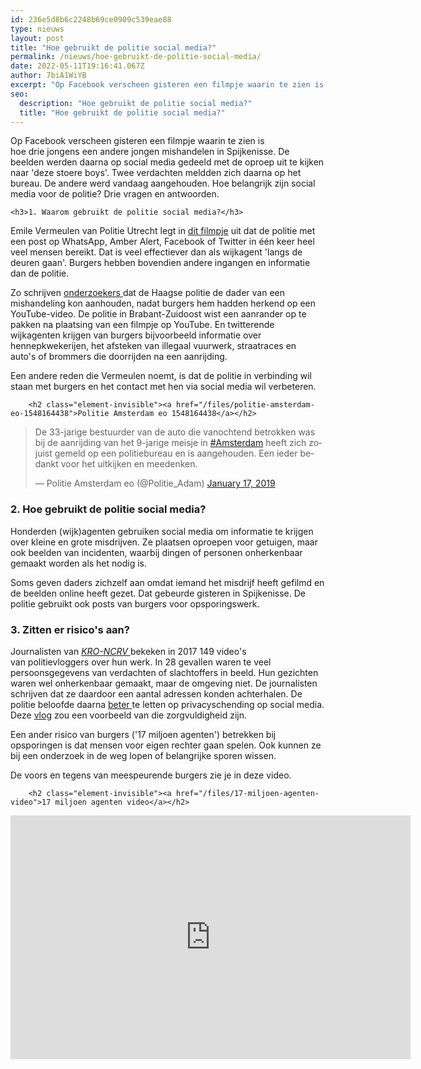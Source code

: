 ```yaml
---
id: 236e5d8b6c2248b69ce0909c539eae88
type: nieuws
layout: post
title: "Hoe gebruikt de politie social media?"
permalink: /nieuws/hoe-gebruikt-de-politie-social-media/
date: 2022-05-11T19:16:41.067Z
author: 7biA1WiYB
excerpt: "Op Facebook verscheen gisteren een filmpje waarin te zien is hoe drie jongens een andere jongen mishandelen in Spijkenisse. De beelden werden daarna op social media gedeeld met de oproep uit te kijken naar 'deze stoere boys'. Twee verdachten meldden zich daarna op het bureau. De andere werd vandaag aangehouden. Hoe belangrijk zijn social media voor de politie? Drie vragen en antwoorden.  "
seo:
  description: "Hoe gebruikt de politie social media?"
  title: "Hoe gebruikt de politie social media?"
---
```

Op Facebook verscheen gisteren een filmpje waarin te zien is hoe drie jongens een andere jongen mishandelen in Spijkenisse. De beelden werden daarna op social media gedeeld met de oproep uit te kijken naar 'deze stoere boys'. Twee verdachten meldden zich daarna op het bureau. De andere werd vandaag aangehouden. Hoe belangrijk zijn social media voor de politie? Drie vragen en antwoorden.  

    <h3>1. Waarom gebruikt de politie social media?</h3>
<p>Emile Vermeulen van Politie Utrecht legt in <a href="https://www.ad.nl/video/kanalen/utrechts-nieuwsblad~c435/series/verhaal-van-de-dag~s1055/hoe-werkt-de-politie-met-social-media~p31464" target="_blank">dit filmpje</a> uit dat de politie met een post op WhatsApp, Amber Alert, Facebook of Twitter in één keer heel veel mensen bereikt. Dat is veel effectiever dan als wijkagent 'langs de deuren gaan'. Burgers hebben bovendien andere ingangen en informatie dan de politie.</p>
<p>Zo schrijven <a href="https://www.adformatie.nl/merkstrategie/sociale-media-helpen-opsporing-politie" target="_blank">o</a><a href="https://www.adformatie.nl/merkstrategie/sociale-media-helpen-opsporing-politie" target="_blank">nderzoekers</a><a href="https://www.adformatie.nl/merkstrategie/sociale-media-helpen-opsporing-politie" target="_blank"> </a>dat de Haagse politie de dader van een mishandeling kon aanhouden, nadat burgers hem hadden herkend op een YouTube-video. De politie in Brabant-Zuidoost wist een aanrander op te pakken na plaatsing van een filmpje op YouTube. En twitterende wijkagenten krijgen van burgers bijvoorbeeld informatie over hennepkwekerijen, het afsteken van illegaal vuurwerk, straatraces en auto's of brommers die doorrijden na een aanrijding.</p>
<p>Een andere reden die Vermeulen noemt, is dat de politie in verbinding wil staan met burgers en het contact met hen via social media wil verbeteren. <div class="media media-element-container media-default"><div id="file-535935" class="file file-document file-text-oembed">

        <h2 class="element-invisible"><a href="/files/politie-amsterdam-eo-1548164438">Politie Amsterdam eo 1548164438</a></h2>
    
  
  <div class="content">
    
<blockquote class="twitter-tweet" data-width="550"><p lang="nl" dir="ltr">De 33-jarige bestuurder van de auto die vanochtend betrokken was bij de aanrijding van het 9-jarige meisje in <a href="https://twitter.com/hashtag/Amsterdam?src=hash&amp;ref_src=twsrc%5Etfw">#Amsterdam</a> heeft zich zojuist gemeld op een politiebureau en is aangehouden. Een ieder bedankt voor het uitkijken en meedenken.</p>&mdash; Politie Amsterdam eo (@Politie_Adam) <a href="https://twitter.com/Politie_Adam/status/1085876990958170113?ref_src=twsrc%5Etfw">January 17, 2019</a></blockquote>
<script async="" src="https://platform.twitter.com/widgets.js" charset="utf-8"></script>
  </div>

  
</div>
</div>
<h3>2. Hoe gebruikt de politie social media?</h3>
<p>Honderden (wijk)agenten gebruiken social media om informatie te krijgen over kleine en grote misdrijven. Ze plaatsen oproepen voor getuigen, maar ook beelden van incidenten, waarbij dingen of personen onherkenbaar gemaakt worden als het nodig is.</p>
<p>Soms geven daders zichzelf aan omdat iemand het misdrijf heeft gefilmd en de beelden online heeft gezet. Dat gebeurde gisteren in Spijkenisse. De politie gebruikt ook posts van burgers voor opsporingswerk.</p>
<h3>3. Zitten er risico's aan?</h3>
<p>Journalisten van <em><a href="https://demonitor.kro-ncrv.nl/artikelen/politie-scherpt-beleid-sociale-media-aan-na-privacyschending-door-politievloggers" target="_blank">KRO-NCRV </a></em>bekeken in 2017 149 video's van politievloggers over hun werk. In 28 gevallen waren te veel persoonsgegevens van verdachten of slachtoffers in beeld. Hun gezichten waren wel onherkenbaar gemaakt, maar de omgeving niet. De journalisten schrijven dat ze daardoor een aantal adressen konden achterhalen. De politie beloofde daarna <a href="https://demonitor.kro-ncrv.nl/artikelen/politie-publiceert-uitgebreide-instructies-over-gebruik-beeld-bij-social-media" target="_blank">beter </a>te letten op privacyschending op social media. Deze <a href="https://www.youtube.com/watch?v=PqycXm1PXIY&amp;feature=youtu.be&amp;t=6m19s" target="_blank">vlog</a> zou een voorbeeld van die zorgvuldigheid zijn.</p>
<p>Een ander risico van burgers ('17 miljoen agenten') betrekken bij opsporingen is dat mensen voor eigen rechter gaan spelen. Ook kunnen ze bij een onderzoek in de weg lopen of belangrijke sporen wissen.</p>
<p>De voors en tegens van meespeurende burgers zie je in deze video. <div class="media media-element-container media-default"><div id="file-535934" class="file file-video file-video-youtube">

        <h2 class="element-invisible"><a href="/files/17-miljoen-agenten-video">17 miljoen agenten video</a></h2>
    
  
  <div class="content">
    <div class="media-youtube-video media-element file-default media-youtube-1">
  <iframe class="media-youtube-player" width="640" height="390" title="17 miljoen agenten video" src="https://www.youtube.com/embed/vk-qWVQt_Sw?wmode=opaque&controls=" name="17 miljoen agenten video" frameborder="0" allowfullscreen="">Video van 17 miljoen agenten video</iframe>
</div>
  </div>

  
</div>
</div>  
